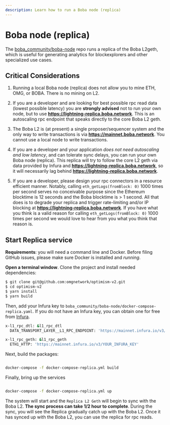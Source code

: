 ```yaml
---
description: Learn how to run a Boba node (replica)
---
```


# Boba node (replica)

The [boba_community/boba-node](https://github.com/omgnetwork/optimism-v2/tree/develop/boba_community/boba-node) repo runs a replica of the Boba L2geth, which is useful for generating analytics for blockexplorers and other specialized use cases.

## Critical Considerations

1. Running a local Boba node (replica) does not allow you to mine ETH, OMG, or BOBA. There is no mining on L2.  

2. If you are a developer and are looking for best possible rpc read data (lowest possible latency) you are **strongly advised** not to run your own node, but to use **https://lightning-replica.boba.network**. This is an autoscaling rpc endpoint that speaks directly to the core Boba L2 geth.  

3. The Boba L2 is (at present) a single proposer/sequencer system and the only way to write transactions is via **https://mainnet.boba.network**. You cannot use a local node to write transactions.

4. If you are a developer and your application _does not need autoscaling and low latency_, and can tolerate sync delays, you can run your own Boba node (replica). This replica will try to follow the core L2 geth via data provided by Infura and **https://lightning-replica.boba.network**, so it will necessarily lag behind **https://lightning-replica.boba.network**.  

5. If you are a developer, please design your rpc connectors in a resource efficient manner. Notably, calling `eth_getLogs(fromBlock: 0)` 1000 times per second serves no conceivable purpose since the Ethereum blocktime is 12 seconds and the Boba blocktime is > 1 second. All that does is to degrade your replica and trigger rate-limiting and/or IP blocking at **https://lightning-replica.boba.network**. If you have what you think is a valid reason for calling `eth_getLogs(fromBlock: 0)` 1000 times per second we would love to hear from you what you think that reason is.  

## Start Replica service

**Requirements**: you will need a command line and Docker. Before filing GitHub issues, please make sure Docker is installed and *running*. 

**Open a terminal window**. Clone the project and install needed dependencies:

```bash
$ git clone git@github.com:omgnetwork/optimism-v2.git
$ cd optimism-v2
$ yarn install
$ yarn build
```

Then, add your Infura key to `boba_community/boba-node/docker-compose-replica.yaml`. If you do not have an Infura key, you can obtain one for free from [Infura](https://infura.io). 

```bash
x-l1_rpc_dtl: &l1_rpc_dtl
  DATA_TRANSPORT_LAYER__L1_RPC_ENDPOINT: 'https://mainnet.infura.io/v3/YOUR_INFURA_KEY'

x-l1_rpc_geth: &l1_rpc_geth
  ETH1_HTTP: 'https://mainnet.infura.io/v3/YOUR_INFURA_KEY'
```

Next, build the packages:

```bash

docker-compose -f docker-compose-replica.yml build

```

Finally, bring up the services

```bash

docker-compose -f docker-compose-replica.yml up

```

The system will start and the `Replica L2 Geth` will begin to sync with the Boba L2. **The sync process can take 1/2 hour to complete**. During the sync, you will see the Replica gradually catch up with the Boba L2. Once it has synced up with the Boba L2, you can use the replica for rpc reads.

